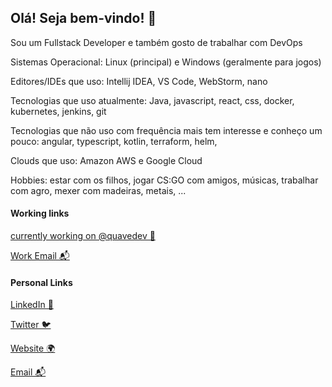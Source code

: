 <!--### Hi there 👋--> 

<!--
**edimarlnx/edimarlnx** is a ✨ _special_ ✨ repository because its `README.md` (this file) appears on your GitHub profile.

Here are some ideas to get you started:

- 🔭 I’m currently working on ...
- 🌱 I’m currently learning ...
- 👯 I’m looking to collaborate on ...
- 🤔 I’m looking for help with ...
- 💬 Ask me about ...
- 📫 How to reach me: ...
- 😄 Pronouns: ...
- ⚡ Fun fact: ...
-->

## Olá! Seja bem-vindo! 👋

Sou um Fullstack Developer e também gosto de trabalhar com DevOps 


Sistemas Operacional: Linux (principal) e Windows (geralmente para jogos)

Editores/IDEs que uso: Intellij IDEA, VS Code, WebStorm, nano

Tecnologias que uso atualmente: Java, javascript, react, css, docker, kubernetes, jenkins, git

Tecnologias que não uso com frequência mais tem interesse e conheço um pouco: angular, typescript, kotlin, terraform, helm,  

Clouds que uso: Amazon AWS e Google Cloud

Hobbies: estar com os filhos, jogar CS:GO com amigos, músicas, trabalhar com agro, mexer com madeiras, metais, ...  


#### Working links
[currently working on @quavedev 🔭](https://quave.dev)

[Work Email 📬](mailto:edimar@quave.com.br)


#### Personal Links 

[LinkedIn 💼](https://www.linkedin.com/in/edimar-cardoso-9656aa60/)

[Twitter 🐦](https://twitter.com/edimarlnx)

[Website 🌍](https://zodo.dev)

[Email 📬](mailto:edimarlnx@gmail.com)



